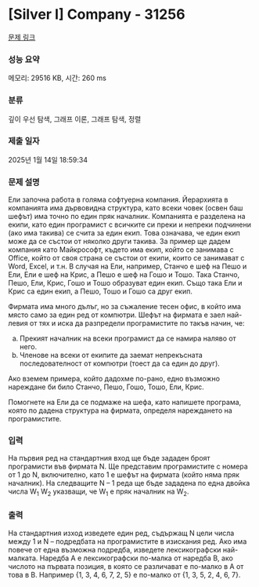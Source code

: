 # [Silver I] Company - 31256 

[문제 링크](https://www.acmicpc.net/problem/31256) 

### 성능 요약

메모리: 29516 KB, 시간: 260 ms

### 분류

깊이 우선 탐색, 그래프 이론, 그래프 탐색, 정렬

### 제출 일자

2025년 1월 14일 18:59:34

### 문제 설명

<p>Ели започна работа в голяма софтуерна компания. Йерархията в компанията има дървовидна структура, като всеки човек (освен баш шефът) има точно по един пряк началник. Компанията е разделена на екипи, като един програмист с всичките си преки и непреки подчинени (ако има такива) се счита за един екип. Това означава, че един екип може да се състои от няколко други такива. За пример ще дадем компания като Майкрософт, където има екип, който се занимава с Office, който от своя страна се състои от екипи, които се занимават с Word, Excel, и т.н. В случая на Ели, например, Станчо е шеф на Пешо и Ели, Ели е шеф на Крис, а Пешо е шеф на Гошо и Тошо. Така Станчо, Пешо, Ели, Крис, Гошо и Тошо образуват един екип. Също така Ели и Крис са един екип, а Пешо, Тошо и Гошо са друг екип.</p>

<p>Фирмата има много дълъг, но за съжаление тесен офис, в който има място само за един ред от компютри. Шефът на фирмата е заел най-левия от тях и иска да разпредели програмистите по такъв начин, че:</p>

<ol style="list-style-type: lower-alpha;">
	<li>Прекият началник на всеки програмист да се намира наляво от него.</li>
	<li>Членове на всеки от екипите да заемат непрекъсната последователност от компютри (тоест да са един до друг).</li>
</ol>

<p>Ако вземем примера, който дадохме по-рано, едно възможно нареждане би било Станчо, Пешо, Гошо, Тошо, Ели, Крис.</p>

<p>Помогнете на Ели да се подмаже на шефа, като напишете програма, която по дадена структура на фирмата, определя нареждането на програмистите.</p>

### 입력 

 <p>На първия ред на стандартния вход ще бъде зададен броят програмисти във фирмата N. Ще представим програмистите с номера от 1 до N, включително, като 1 е шефът на фирмата (който няма пряк началник). На следващите N – 1 реда ще бъде зададена по една двойка числа W<sub>1</sub> W<sub>2</sub> указващи, че W<sub>1</sub> е пряк началник на W<sub>2</sub>.</p>

### 출력 

 <p>На стандартния изход изведете един ред, съдържащ N цели числа между 1 и N – подредбата на програмистите в изискания ред. Ако има повече от една възможна подредба, изведете лексикографски най-малката. Наредба A е лексикографски по-малка от наредба B, ако числото на първата позиция, в която се различават е по-малко в A от това в B. Например {1, 3, 4, 6, 7, 2, 5} e по-малко от {1, 3, 5, 2, 4, 6, 7}.</p>

